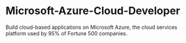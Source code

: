 # Microsoft-Azure-Cloud-Developer
Build cloud-based applications on Microsoft Azure, the cloud services platform used by 95% of Fortune 500 companies.
